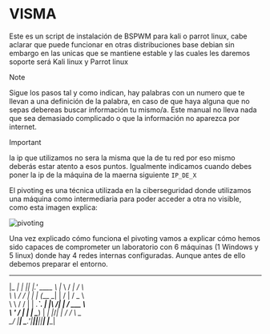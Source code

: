 # VISMA

Este es un script de instalación de BSPWM para kali o parrot linux, cabe aclarar que puede funcionar en otras distribuciones base debian sin embargo en las unicas que se mantiene estable y las cuales les daremos soporte será Kali linux y Parrot linux

> [!NOTE]
> Sigue los pasos tal y como indican, hay palabras con un numero que te llevan a una definición de la palabra, en caso de que haya alguna que no sepas debereas buscar información tu mismo/a. Este manual no lleva nada que sea demasiado complicado o que la información no aparezca por internet.

> [!IMPORTANT]
> la ip que utilizamos no sera la misma que la de tu red por eso mismo deberás estar atento a esos puntos. Igualmente indicamos cuando debes poner la ip de la máquina de la maerna siguiente `IP_DE_X`


El pivoting es una técnica utilizada en la ciberseguridad donde utilizamos una máquina como intermediaria para poder acceder a otra no visible, como esta imagen explica:

![pivoting](https://github.com/Vicctoriaa/VISMA/assets/153718557/833fbfe8-aac0-4f85-af1e-6f603126766e)


Una vez explicado cómo funciona el pivoting vamos a explicar cómo hemos sido capaces de comprometer un laboratorio con 6 máquinas (1 Windows y 5 linux) donde hay 4 redes internas configuradas. Aunque antes de ello debemos preparar el entorno.

 ____   ____  _____   ______   ____    ____       _       
|_  _| |_  _||_   _|.' ____ \ |_   \  /   _|     / \      
  \ \   / /    | |  | (___ \_|  |   \/   |      / _ \     
   \ \ / /     | |   _.____`.   | |\  /| |     / ___ \    
    \ ' /     _| |_ | \____) | _| |_\/_| |_  _/ /   \ \_  
     \_/     |_____| \______.'|_____||_____||____| |____| 






      
